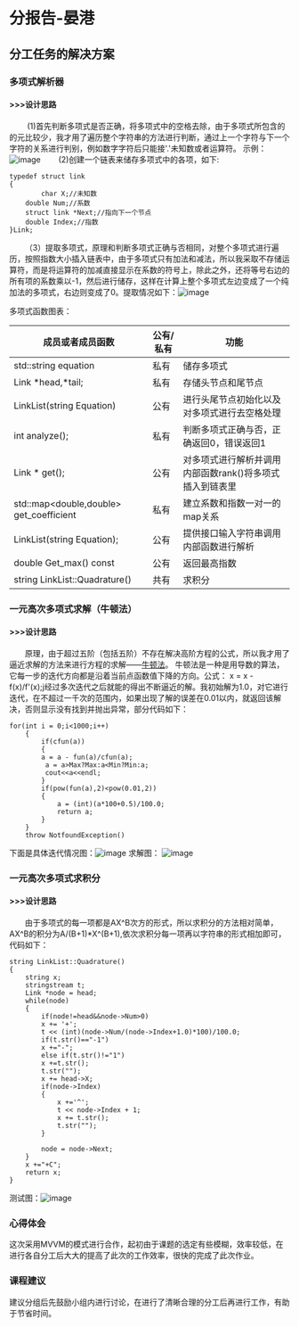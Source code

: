 # 分报告-晏港
## 分工任务的解决方案
### 多项式解析器
#### >>>设计思路
&nbsp;&emsp;&emsp;(1)首先判断多项式是否正确，将多项式中的空格去除，由于多项式所包含的的元比较少，我才用了遍历整个字符串的方法进行判断，通过上一个字符与下一个字符的关系进行判别，例如数字字符后只能接'.'未知数或者运算符。 
示例：![image](https://github.com/ZJU-CPP-SUMMER-TERM/project/raw/master/doc/images/其他非法表达式.PNG)
&emsp;&emsp;(2)创建一个链表来储存多项式中的各项，如下:  

```
typedef struct link
{
        char X;//未知数
	double Num;//系数
	struct link *Next;//指向下一个节点
	double Index;//指数
}Link;
```
&emsp;&emsp;（3）提取多项式，原理和判断多项式正确与否相同，对整个多项式进行遍历，按照指数大小插入链表中，由于多项式只有加法和减法，所以我采取不存储运算符，而是将运算符的加减直接显示在系数的符号上，除此之外，还将等号右边的所有项的系数乘以-1，然后进行储存，这样在计算上整个多项式左边变成了一个纯加法的多项式，右边则变成了0。提取情况如下：![image](https://github.com/ZJU-CPP-SUMMER-TERM/project/raw/master/doc/images/示例一.PNG)  

多项式函数图表： 

成员或者成员函数 | 公有/私有|  功能   |
---|---|---
std::string equation | 私有|储存多项式
Link *head,*tail;| 私有|存储头节点和尾节点
LinkList(string Equation)|公有|进行头尾节点初始化以及对多项式进行去空格处理
int analyze();|私有|判断多项式正确与否，正确返回0，错误返回1
Link * get();|公有|对多项式进行解析并调用内部函数rank()将多项式插入到链表里
std::map<double,double> get_coefficient|私有|建立系数和指数一对一的map关系
LinkList(string Equation);|公有|提供接口输入字符串调用内部函数进行解析
double Get_max() const|公有|返回最高指数
string LinkList::Quadrature()|共有|求积分
### 一元高次多项式求解（牛顿法）
#### >>>设计思路
&emsp;&emsp;原理，由于超过五阶（包括五阶）不存在解决高阶方程的公式，所以我才用了逼近求解的方法来进行方程的求解——[牛顿法](https://baike.sogou.com/v1846821.htm?fromTitle=牛顿迭代法)。 牛顿法是一种是用导数的算法，它每一步的迭代方向都是沿着当前点函数值下降的方向。公式：
x = x - f(x)/f'(x);j经过多次迭代之后就能的得出不断逼近的解。我初始解为1.0，对它进行迭代，在不超过一千次的范围内，如果出现了解的误差在0.01以内，就返回该解决，否则显示没有找到并抛出异常，部分代码如下：  

```
for(int i = 0;i<1000;i++)
    {
    	if(cfun(a))
    	{
        a = a - fun(a)/cfun(a);
         a = a>Max?Max:a<Min?Min:a;
         cout<<a<<endl;
		}
        if(pow(fun(a),2)<pow(0.01,2))
        {
        	a = (int)(a*100+0.5)/100.0;
            return a;
        }
    }
    throw NotfoundException()
```
下面是具体迭代情况图：![image](https://github.com/ZJU-CPP-SUMMER-TERM/project/raw/master/doc/images/示例二.PNG)
求解图：
![image](https://github.com/ZJU-CPP-SUMMER-TERM/project/raw/master/doc/images/三次.PNG)


### 一元高次多项式求积分
#### >>>设计思路
&emsp;&emsp;由于多项式的每一项都是AX^B次方的形式，所以求积分的方法相对简单，AX^B的积分为A/(B+1)*X^(B+1),依次求积分每一项再以字符串的形式相加即可，代码如下：
```
string LinkList::Quadrature()
{
	string x;
	stringstream t;
	Link *node = head;
	while(node)
	{
		if(node!=head&&node->Num>0)
		x += '+';
		t << (int)(node->Num/(node->Index+1.0)*100)/100.0;
		if(t.str()=="-1")
		x +="-";
		else if(t.str()!="1")
		x +=t.str();
		t.str("");
		x += head->X;
		if(node->Index)
		{
			x +='^';
			t << node->Index + 1;
			x += t.str();
			t.str("");
		}	

		node = node->Next;
	}
	x +="+C";
	return x;
}
```
测试图：![image](https://github.com/ZJU-CPP-SUMMER-TERM/project/raw/master/doc/images/积分.PNG)
### 心得体会
这次采用MVVM的模式进行合作，起初由于课题的选定有些模糊，效率较低，在进行各自分工后大大的提高了此次的工作效率，很快的完成了此次作业。
### 课程建议
建议分组后先鼓励小组内进行讨论，在进行了清晰合理的分工后再进行工作，有助于节省时间。



















